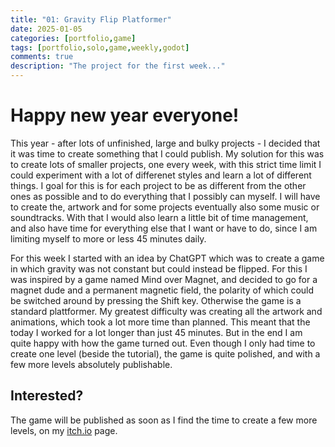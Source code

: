 ```yaml
---
title: "01: Gravity Flip Platformer"
date: 2025-01-05
categories: [portfolio,game]
tags: [portfolio,solo,game,weekly,godot]
comments: true
description: "The project for the first week..."
---
```

# Happy new year everyone!

This year - after lots of unfinished, large and bulky projects - I decided that it was time to create something that I could publish. My solution for this was to create lots of smaller projects, one every week, with this strict time limit I could experiment with a lot of differenet styles and learn a lot of different things. I goal for this is for each project to be as different from the other ones as possible and to do everything that I possibly can myself. I will have to create the, artwork and for some projects eventually also some music or soundtracks. With that I would also learn a little bit of time management, and also have time for everything else that I want or have to do, since I am limiting myself to more or less 45 minutes daily. 

For this week I started with an idea by ChatGPT which was to create a game in which gravity was not constant but could instead be flipped. For this I was inspired by a game named Mind over Magnet, and decided to go for a magnet dude and a permanent magnetic field, the polarity of which could be switched around by pressing the Shift key. Otherwise the game is a standard plattformer. My greatest difficulty was creating all the artwork and animations, which took a lot more time than planned. This meant that the today I worked for a lot longer than just 45 minutes. But in the end I am quite happy with how the game turned out. Even though I only had time to create one level (beside the tutorial), the game is quite polished, and with a few more levels absolutely publishable. 

## Interested?
The game will be published as soon as I find the time to create a few more levels, on my [itch.io](gro-david.itch.io) page.
